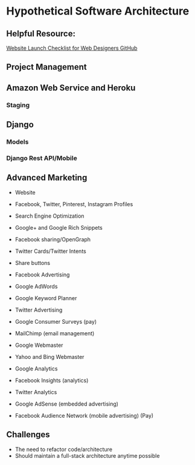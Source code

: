 # Hypothetical Software Architecture

## Helpful Resource: 

[Website Launch Checklist for Web Designers GitHub](https://github.com/tutsplus/Website-Launch-Checklist-for-Web-Designers)

## Project Management

## Amazon Web Service and Heroku

### Staging

## Django

### Models

### Django Rest API/Mobile

## Advanced Marketing
* Website
* Facebook, Twitter, Pinterest, Instagram Profiles
* Search Engine Optimization
* Google+ and Google Rich Snippets
* Facebook sharing/OpenGraph
* Twitter Cards/Twitter Intents
* Share buttons
* Facebook Advertising
* Google AdWords
* Google Keyword Planner
* Twitter Advertising

* Google Consumer Surveys (pay)

* MailChimp (email management)

* Google Webmaster
* Yahoo and Bing Webmaster
* Google Analytics
* Facebook Insights (analytics)
* Twitter Analytics
* Google AdSense (embedded advertising)

* Facebook Audience Network (mobile advertising) (Pay)

## Challenges

* The need to refactor code/architecture
* Should maintain a full-stack architecture anytime possible
